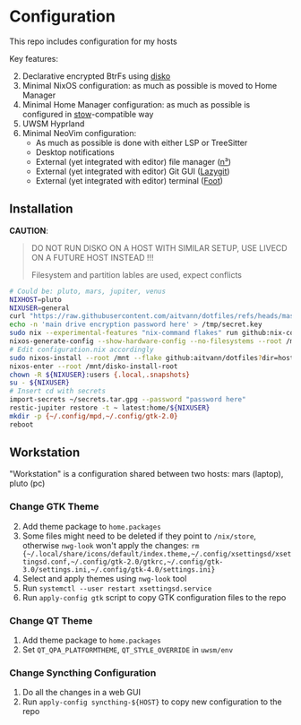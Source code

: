 # Configuration

This repo includes configuration for my hosts

Key features:

2.  Declarative encrypted BtrFs using [disko](https://github.com/nix-community/disko)
3.  Minimal NixOS configuration: as much as possible is moved to Home Manager
4.  Minimal Home Manager configuration: as much as possible is configured in
    [stow](https://www.gnu.org/software/stow/)-compatible way
5.  UWSM Hyprland
6.  Minimal NeoVim configuration:
    -   As much as possible is done with either LSP or TreeSitter
    -   Desktop notifications
    -   External (yet integrated with editor) file manager ([n³](https://github.com/jarun/nnn))
    -   External (yet integrated with editor) Git GUI
        ([Lazygit](https://github.com/jesseduffield/lazygit))
    -   External (yet integrated with editor) terminal
        ([Foot](https://github.com/jesseduffield/lazygit))

## Installation

**CAUTION**:

> DO NOT RUN DISKO ON A HOST WITH SIMILAR SETUP, USE LIVECD ON A FUTURE HOST INSTEAD !!!
>
> Filesystem and partition lables are used, expect conflicts

``` sh
# Could be: pluto, mars, jupiter, venus
NIXHOST=pluto
NIXUSER=general
curl "https://raw.githubusercontent.com/aitvann/dotfiles/refs/heads/master/hosts/${NIXHOST}/disko.nix" > disko.nix
echo -n 'main drive encryption password here' > /tmp/secret.key
sudo nix --experimental-features "nix-command flakes" run github:nix-community/disko/latest -- --mode destroy,format,mount disko.nix
nixos-generate-config --show-hardware-config --no-filesystems --root /mnt
# Edit configuration.nix accordingly
sudo nixos-install --root /mnt --flake github:aitvann/dotfiles?dir=hosts#${NIXHOST}
nixos-enter --root /mnt/disko-install-root
chown -R ${NIXUSER}:users {.local,.snapshots}
su - ${NIXUSER}
# Insert cd with secrets
import-secrets ~/secrets.tar.gpg --password "password here"
restic-jupiter restore -t ~ latest:home/${NIXUSER}
mkdir -p {~/.config/mpd,~/.config/gtk-2.0}
reboot
```

## Workstation

"Workstation" is a configuration shared between two hosts: mars (laptop), pluto (pc)

### Change GTK Theme

2.  Add theme package to `home.packages`
3.  Some files might need to be deleted if they point to `/nix/store`, otherwise `nwg-look` won't
    apply the changes:
    `rm {~/.local/share/icons/default/index.theme,~/.config/xsettingsd/xsettingsd.conf,~/.config/gtk-2.0/gtkrc,~/.config/gtk-3.0/settings.ini,~/.config/gtk-4.0/settings.ini}`
4.  Select and apply themes using `nwg-look` tool
5.  Run `systemctl --user restart xsettingsd.service`
6.  Run `apply-config gtk` script to copy GTK configuration files to the repo

### Change QT Theme

1.  Add theme package to `home.packages`
2.  Set `QT_QPA_PLATFORMTHEME`, `QT_STYLE_OVERRIDE` in `uwsm/env`

### Change Syncthing Configuration

1.  Do all the changes in a web GUI
2.  Run `apply-config syncthing-${HOST}` to copy new configuration to the repo
